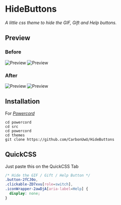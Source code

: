 # HideButtons
*A little css theme to hide the GIF, Gift and Help buttons.*

## Preview
### Before
![Preview](https://shibe.host/DiscordCanary_nXO8T8VW6L.png/direct)
![Preview](https://shibe.host/DiscordCanary_jUbvnFLw8f.png/direct)

### After
![Preview](https://shibe.host/DiscordCanary_4bkyeYw8GM.png/direct)
![Preview](https://shibe.host/DiscordCanary_shCZbqLzfj.png/direct)

## Installation

For *[Powercord](http://powercord.dev/)*
```
cd powercord
cd src
cd powercord
cd themes
git clone https://github.com/CarbonUwU/HideButtons
```
## QuickCSS
Just paste this on the QuickCSS Tab 

```css
/* Hide the GIF / Gift / Help Button */
.button-2fCJ0o,
.clickable-ZD7xvu[role=switch],
.iconWrapper-2awDjA[aria-label=Help] {
  display: none;
}
```
